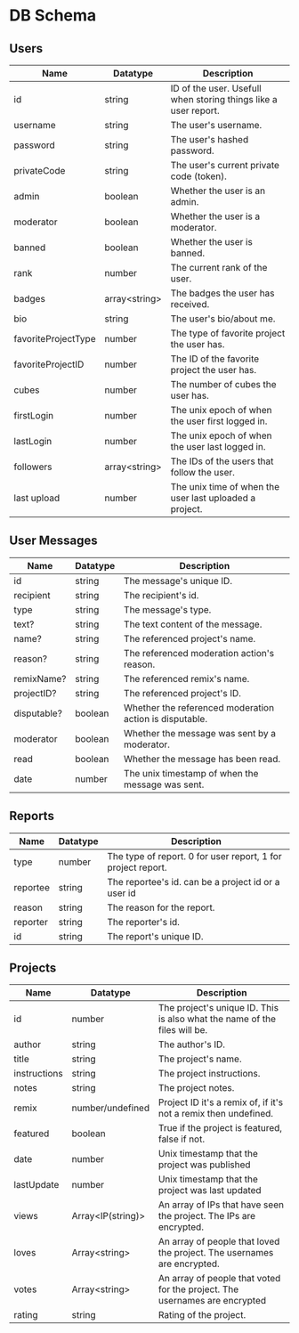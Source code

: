 # DB Schema

## Users

| Name | Datatype | Description |
|-|-|-|
| id | string | ID of the user. Usefull when storing things like a user report. |
| username | string | The user's username. |
| password | string | The user's hashed password. |
| privateCode | string | The user's current private code (token). |
| admin | boolean | Whether the user is an admin. |
| moderator | boolean | Whether the user is a moderator. |
| banned | boolean | Whether the user is banned. |
| rank | number | The current rank of the user. |
| badges | array\<string> | The badges the user has received. |
| bio | string | The user's bio/about me. |
| favoriteProjectType | number | The type of favorite project the user has. |
| favoriteProjectID | number | The ID of the favorite project the user has. |
| cubes | number | The number of cubes the user has. |
| firstLogin | number | The unix epoch of when the user first logged in. |
| lastLogin | number | The unix epoch of when the user last logged in. |
| followers | array\<string> | The IDs of the users that follow the user. |
| last upload | number | The unix time of when the user last uploaded a project. |

## User Messages

| Name | Datatype | Description |
|-|-|-|
| id | string | The message's unique ID. |
| recipient | string | The recipient's id. |
| type | string | The message's type. |
| text? | string | The text content of the message. |
| name? | string | The referenced project's name. |
| reason? | string | The referenced moderation action's reason. |
| remixName? | string | The referenced remix's name. |
| projectID? | string | The referenced project's ID. |
| disputable? | boolean | Whether the referenced moderation action is disputable. |
| moderator | boolean | Whether the message was sent by a moderator. |
| read | boolean | Whether the message has been read. |
| date | number | The unix timestamp of when the message was sent. |

## Reports

| Name | Datatype | Description |
|-|-|-|
| type | number | The type of report. 0 for user report, 1 for project report. |
| reportee | string | The reportee's id. can be a project id or a user id |
| reason | string | The reason for the report. |
| reporter | string | The reporter's id. |
| id | string | The report's unique ID. |

## Projects

| Name | Datatype | Description |
|-|-|-|
| id | number | The project's unique ID. This is also what the name of the files will be. |
| author | string | The author's ID. |
| title | string | The project's name. |
| instructions | string | The project instructions. |
| notes | string | The project notes. |
| remix | number/undefined  | Project ID it's a remix of, if it's not a remix then undefined. |
| featured | boolean | True if the project is featured, false if not. |
| date | number | Unix timestamp that the project was published |
| lastUpdate | number | Unix timestamp that the project was last updated |
| views | Array\<IP(string)> | An array of IPs that have seen the project. The IPs are encrypted. |
| loves | Array\<string> | An array of people that loved the project. The usernames are encrypted. |
| votes | Array\<string> | An array of people that voted for the project. The usernames are encrypted |
| rating | string | Rating of the project. |
